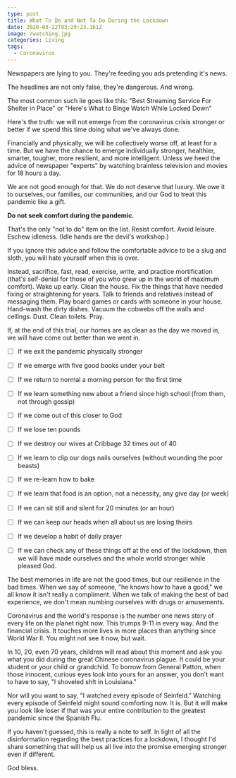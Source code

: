 ```yaml
---
type: post
title: What To Do and Not To Do During the Lockdown
date: 2020-03-22T03:29:23.161Z
image: /watching.jpg
categories: Living
tags:
  - Coronavirus
---
```

Newspapers are lying to you. They're feeding you ads pretending it's news. 

The headlines are not only false, they're dangerous. And wrong. 

The most common such lie goes like this: "Best Streaming Service For Shelter in Place" or "Here's What to Binge Watch While Locked Down"

Here's the truth: we will not emerge from the coronavirus crisis stronger or better if we spend this time doing what we've always done. 

Financially and physically, we will be collectively worse off, at least for a time. But we have the chance to emerge individually stronger, healthier, smarter, tougher, more resilient, and more intelligent. Unless we heed the advice of newspaper "experts" by watching brainless television and movies for 18 hours a day. 

We are not good enough for that. We do not deserve that luxury. We owe it to ourselves, our families, our communities, and our God to treat this pandemic like a gift. 

**Do not seek comfort during the pandemic.**

That's the only "not to do" item on the list. Resist comfort. Avoid leisure. Eschew idleness. (Idle hands are the devil's workshop.) 

If you ignore this advice and follow the comfortable advice to be a slug and sloth, you will hate yourself when this is over. 

Instead, sacrifice, fast, read, exercise, write, and practice mortification (that's self-denial for those of you who grew up in the world of maximum comfort). Wake up early. Clean the house. Fix the things that have needed fixing or straightening for years. Talk to friends and relatives instead of messaging them. Play board games or cards with someone in your house. Hand-wash the dirty dishes. Vacuum the cobwebs off the walls and ceilings. Dust. Clean toilets. Pray. 

If, at the end of this trial, our homes are as clean as the day we moved in, we will have come out better than we went in. 

- [ ] If we exit the pandemic physically stronger

- [ ]  If we emerge with five good books under your belt

- [ ]  If we return to normal a morning person for the first time

- [ ]  If we learn something new about a friend since high school (from them, not through gossip)

- [ ]  If we  come out of this closer to God

- [ ]  If we lose ten pounds

- [ ]  If we destroy our wives at Cribbage 32 times out of 40

- [ ]  If we learn to clip our dogs nails ourselves (without wounding the poor beasts)

- [ ]  If we re-learn how to bake

- [ ]  If we learn that food is an option, not a necessity, any give day (or week)

- [ ]  If we can sit still and silent for 20 minutes (or an hour)

- [ ]  If we can keep our heads when all about us are losing theirs

- [ ]  If we develop a habit of daily prayer

- [ ]  If we can check any of these things off at the end of the lockdown, then we will have made ourselves and the whole world stronger while pleased God. 

The best memories in life are not the good times, but our resilience in the bad times. When we say of someone, "he knows how to have a good," we all know it isn't really a compliment. When we talk of making the best of bad experience, we don't mean numbing ourselves with drugs or amusements. 

Coronavirus and the world's response is the number one news story of every life on the planet right now. This trumps 9-11 in every way. And the financial crisis. It touches more lives in more places than anything since World War II. You might not see it now, but wait. 

In 10, 20, even 70 years, children will read about this moment and ask you what you did during the great Chinese coronavirus plague. It could be your student or your child or grandchild. To borrow from General Patton, when those innocent, curious eyes look into yours for an answer, you don't want to have to say, "I shoveled sh!t in Louisiana."

Nor will you want to say, "I watched every episode of Seinfeld." Watching every episode of Seinfeld might sound comforting now. It is. But it will make you look like loser if that was your entire contribution to the greatest pandemic since the Spanish Flu. 

If you haven't guessed, this is really a note to self. In light of all the disinformation regarding the best practices for a lockdown, I thought I'd share something that will help us all live into the promise emerging stronger even if different. 

God bless.